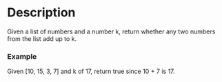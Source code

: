 # Description
Given a list of numbers and a number k, return whether any two numbers from the list add up to k.

### Example
Given [10, 15, 3, 7] and k of 17, return true since 10 + 7 is 17.

